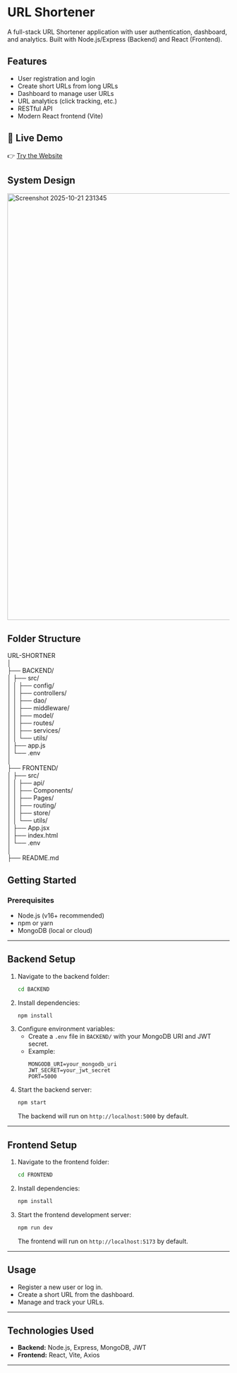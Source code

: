 # URL Shortener

A full-stack URL Shortener application with user authentication, dashboard, and analytics. Built with Node.js/Express (Backend) and React (Frontend).

## Features
- User registration and login
- Create short URLs from long URLs
- Dashboard to manage user URLs
- URL analytics (click tracking, etc.)
- RESTful API
- Modern React frontend (Vite)

## 🚀 Live Demo
👉 [Try the Website](https://url-shortner-ochre-phi.vercel.app/)   

## System Design  
  
<img width="1917" height="968" alt="Screenshot 2025-10-21 231345" src="https://github.com/user-attachments/assets/d6d9ea31-badc-44df-9936-3c1f441dc5ed" />
  

## Folder Structure
URL-SHORTNER  
│  
├── BACKEND/             
│   ├── src/  
│   │   ├── config/  
│   │   ├── controllers/   
│   │   ├── dao/          
│   │   ├── middleware/   
│   │   ├── model/        
│   │   ├── routes/       
│   │   ├── services/      
│   │   └── utils/        
│   ├── app.js             
│   └── .env              
│  
├── FRONTEND/             
│   ├── src/  
│   │   ├── api/         
│   │   ├── Components/    
│   │   ├── Pages/         
│   │   ├── routing/     
│   │   ├── store/        
│   │   └── utils/         
│   ├── App.jsx  
│   ├── index.html  
│   └── .env  
│  
├── README.md  
   
  
## Getting Started

### Prerequisites
- Node.js (v16+ recommended)
- npm or yarn
- MongoDB (local or cloud)

---

## Backend Setup

1. Navigate to the backend folder:
   ```sh
   cd BACKEND
   ```
2. Install dependencies:
   ```sh
   npm install
   ```
3. Configure environment variables:
   - Create a `.env` file in `BACKEND/` with your MongoDB URI and JWT secret.
   - Example:
     ```env
     MONGODB_URI=your_mongodb_uri
     JWT_SECRET=your_jwt_secret
     PORT=5000
     ```
4. Start the backend server:
   ```sh
   npm start
   ```
   The backend will run on `http://localhost:5000` by default.

---

## Frontend Setup

1. Navigate to the frontend folder:
   ```sh
   cd FRONTEND
   ```
2. Install dependencies:
   ```sh
   npm install
   ```
3. Start the frontend development server:
   ```sh
   npm run dev
   ```
   The frontend will run on `http://localhost:5173` by default.

---

## Usage
- Register a new user or log in.
- Create a short URL from the dashboard.
- Manage and track your URLs.

---

## Technologies Used
- **Backend:** Node.js, Express, MongoDB, JWT
- **Frontend:** React, Vite, Axios

---












